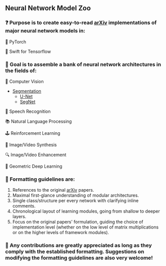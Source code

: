 ## Neural Network Model Zoo

### :question: Purpose is to create easy-to-read [arXiv](https://arxiv.org/) implementations of major neural network models in:

:dragon: PyTorch

:eagle: Swift for Tensorflow

### :dart: Goal is to assemble a bank of neural network architectures in the fields of:

:eyes: Computer Vision

- [Segmentation](https://github.com/geotrush/Neural-Network-Model-Zoo/tree/main/pytorch/computer_vision/segmentation)
  - [U-Net](https://github.com/geotrush/Neural-Network-Model-Zoo/blob/main/pytorch/computer_vision/segmentation/unet.py)
  - [SegNet](https://github.com/geotrush/Neural-Network-Model-Zoo/blob/main/pytorch/computer_vision/segmentation/segnet.py)

:speech_balloon: Speech Recognition

:books: Natural Language Processing

:joystick: Reinforcement Learning

:art: Image/Video Synthesis

:mag: Image/Video Enhancement

:dna: Geometric Deep Learning

### :straight_ruler: Formatting guidelines are:

1. References to the original [arXiv](https://arxiv.org/) papers.
2. Maximal first-glance understanding of modular architectures.
3. Single class/structure per every network with clarifying inline comments.
4. Chronological layout of learning modules, going from shallow to deeper layers.
5. Focus on the original papers' formulation, guiding the choice of implementation level (whether on the low level of matrix multiplications or on the higher levels of framework modules).

### :hugs: Any contributions are greatly appreciated as long as they comply with the established formatting. Suggestions on modifying the formatting guidelines are also very welcome!
